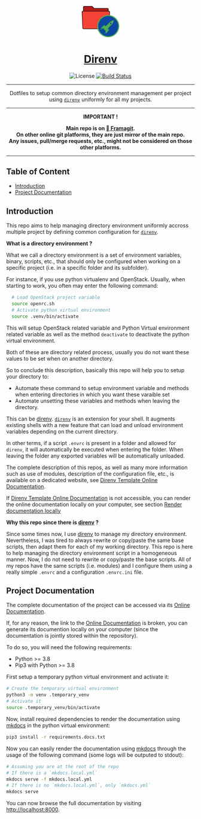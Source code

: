 <!-- markdownlint-disable MD041 MD002 -->
<div align="center" style="text-align: center;">

  <!-- Project Title -->
  <a href="https://framagit.org/rdeville.public/my_dotfiles/direnv">
    <img src="docs/assets/img/meta/direnv_logo.png" width="100px">
    <h1>Direnv</h1>
  </a>

  <!-- Project Badges -->
  ![License][license_badge]
  [![Build Status][build_status_badge]][build_status]

--------------------------------------------------------------------------------

Dotfiles to setup common directory environment management per project using
[`direnv`](https://direnv.net) uniformly for all my projects.

--------------------------------------------------------------------------------

  <b>
IMPORTANT !

Main repo is on [ Framagit][repo_url].<br>
On other online git platforms, they are just mirror of the main repo.<br>
Any issues, pull/merge requests, etc., might not be considered on those other
platforms.
  </b>
</div>

--------------------------------------------------------------------------------

[repo_url]: https://framagit.org/rdeville.public/my_dotfiles/direnv
[license_badge]: https://img.shields.io/badge/License-MIT%2FBeer%20Ware-blue?style=flat-square&logo=open-source-initiative
[build_status_badge]: https://framagit.org/rdeville.public/my_dotfiles/direnv/badges/master/pipeline.svg?style=flat-square&logo=appveyor
[build_status]: https://framagit.org/rdeville.public/my_dotfiles/direnv/commits/master

## Table of Content

  * [Introduction](#introduction)
  * [Project Documentation](#project-documentation)

## Introduction

This repo aims to help managing directory environment uniformly accross multiple
project by defining common configuration for [`direnv`][direnv].

**What is a directory environment ?**

What we call a directory environment is a set of environment variables, binary,
scripts, etc., that should only be configured when working on a specific
project (i.e. in a specific folder and its subfolder).

For instance, if you use python virtualenv and OpenStack. Usually, when
starting to work, you often may enter the following command:

```bash
  # Load OpenStack project variable
  source openrc.sh
  # Activate python virtual environment
  source .venv/bin/activate
```

This will setup OpenStack related variable and Python Virtual environment
related variable as well as the method `deactivate` to deactivate the python
virtual environment.

Both of these are directory related process, usually you do not want these
values to be set when on another directory.

So to conclude this description, basically this repo will help you to setup your
directory to:

  * Automate these command to setup environment variable and methods when
    entering directories in which you want these varaible set
  * Automate unsetting these variables and methods when leaving the directory.

This can be [direnv][direnv]. [`direnv`][direnv] is an extension for your shell.
It augments existing shells with a new feature that can load and unload
environment variables depending on the current directory.

In other terms, if a script `.envrc` is present in a folder and allowed for
`direnv`, it will automatically be executed when entering the folder. When
leaving the folder any exported variables will be automatically unloaded.

The complete description of this repos, as well as many more information such as
use of modules, description of the configuration file, etc., is available on a
dedicated website, see [Direnv Template Online
Documentation][online_doc].

If [Direnv Template Online Documentation][online_doc] is not
accessible, you can render the online documentation locally on your computer,
see section [Render documentation locally](#render-documentation-locally)

**Why this repo since there is [direnv][direnv] ?**

Since some times now, I use [direnv][direnv] to manage my directory environment.
Nevertheless, I was tired to always rewrite or copy/paste the same base scripts,
then adapt them for each of my working directory. This repo is here to help
managing the directory environment script in a homogeneous manner. Now, I do not
need to rewrite or copy/paste the base scripts. All of my repos have the same
scripts (i.e. modules) and I configure them using a really simple `.envrc` and a
configuration `.envrc.ini` file.

[direnv]: https://direnv.net

<!-- BEGIN MKDOCS TEMPLATE -->
<!--
     WARNING, DO NOT UPDATE CONTENT BETWEEN MKDOCS TEMPLATE TAG !
     Modified content will be overwritten when updating
-->

## Project Documentation

The complete documentation of the project can be accessed via its [Online
Documentation][online_doc].

If, for any reason, the link to the [Online Documentation][online_doc] is
broken, you can generate its documention locally on your computer (since the
documentation is jointly stored within the repository).

To do so, you will need the following requirements:

  * Python >= 3.8
  * Pip3 with Python >= 3.8

First setup a temporary python virtual environment and activate it:

```bash
# Create the temporary virtual environment
python3 -m venv .temporary_venv
# Activate it
source .temporary_venv/bin/activate
```

Now, install required dependencies to render the documentation using
[mkdocs][mkdocs] in the python virtual environment:

```bash
pip3 install -r requirements.docs.txt
```

Now you can easily render the documentation using [mkdocs][mkdocs] through the
usage of the following command (some logs will be outputed to stdout):

```bash
# Assuming you are at the root of the repo
# If there is a `mkdocs.local.yml`
mkdocs serve -f mkdocs.local.yml
# If there is no `mkdocs.local.yml`, only `mkdocs.yml`
mkdocs serve
```

You can now browse the full documentation by visiting
[http://localhost:8000][localhost].

[localhost]: https://localhost:8000
[mkdocs]: https://www.mkdocs.org/

<!-- END MKDOCS TEMPLATE -->

[online_doc]: https://docs.romaindeville.fr/rdeville.public/my_dotfiles/direnv/index.html
